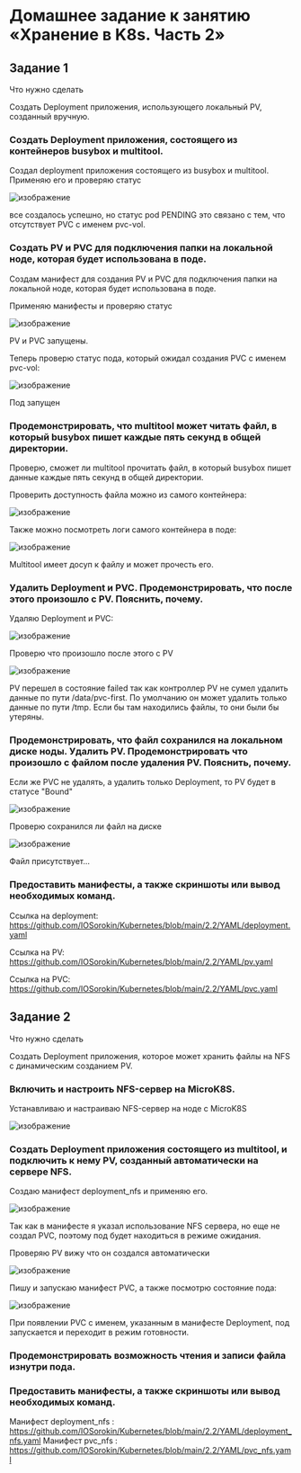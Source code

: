 # Домашнее задание к занятию «Хранение в K8s. Часть 2»

## Задание 1

Что нужно сделать

Создать Deployment приложения, использующего локальный PV, созданный вручную.

  ###  Создать Deployment приложения, состоящего из контейнеров busybox и multitool.

Создал deployment приложения состоящего из busybox и multitool. Применяю его и проверяю статус

![изображение](https://github.com/IOSorokin/Kubernetes/assets/148979909/6f7f0c89-bff9-4890-ba0c-be19b74fd14b)

все создалось успешно, но статус pod PENDING это связано с тем, что отсутствует PVC с именем pvc-vol.
  
  ###  Создать PV и PVC для подключения папки на локальной ноде, которая будет использована в поде.
  
Создам манифест для создания PV и PVC для подключения папки на локальной ноде, которая будет использована в поде.

Применяю манифесты и проверяю статус

![изображение](https://github.com/IOSorokin/Kubernetes/assets/148979909/fb6a27b1-deac-4f82-ae92-7262684bbd25)

PV и PVC запущены.

Теперь проверю статус пода, который ожидал создания PVC с именем pvc-vol:

![изображение](https://github.com/user-attachments/assets/e4410b95-f445-4cdf-9654-84151ceabd85)

Под запущен

  ###  Продемонстрировать, что multitool может читать файл, в который busybox пишет каждые пять секунд в общей директории.

Проверю, сможет ли multitool прочитать файл, в который busybox пишет данные каждые пять секунд в общей директории.

Проверить доступность файла можно из самого контейнера:

![изображение](https://github.com/user-attachments/assets/c0a6818f-a01f-48df-9424-269b1998973c)

Также можно посмотреть логи самого контейнера в поде:

![изображение](https://github.com/user-attachments/assets/7e02f2e8-280f-4b55-9f1c-36b1224efa7c)

Multitool имеет досуп к файлу и может прочесть его. 
  
  ###  Удалить Deployment и PVC. Продемонстрировать, что после этого произошло с PV. Пояснить, почему.

Удаляю Deployment и PVC:

![изображение](https://github.com/user-attachments/assets/d44ce108-d53b-415f-a250-07344a79bb80)

Проверю что произошло после этого с PV

![изображение](https://github.com/user-attachments/assets/6b6df3d0-a43d-4ffe-912f-ab7806219b6d)

PV перешел в состояние failed так как контроллер PV не сумел удалить данные по пути /data/pvc-first. По умолчанию он может удалить только данные по пути /tmp. Если бы там находились файлы, то они были бы утеряны.

  ###  Продемонстрировать, что файл сохранился на локальном диске ноды. Удалить PV. Продемонстрировать что произошло с файлом после удаления PV. Пояснить, почему.

Если же PVC не удалять, а удалить только Deployment, то PV будет в статусе "Bound"

![изображение](https://github.com/user-attachments/assets/1883c1f9-1a54-4ee8-9d89-4412ce76e0b4)

Проверю сохранился ли файл на диске

![изображение](https://github.com/user-attachments/assets/82cbcc17-f3e1-4ecf-b70b-5a4d60630950)

Файл присутствует...

  
  ###  Предоставить манифесты, а также скриншоты или вывод необходимых команд.

Ссылка на deployment: https://github.com/IOSorokin/Kubernetes/blob/main/2.2/YAML/deployment.yaml

Ссылка на PV: https://github.com/IOSorokin/Kubernetes/blob/main/2.2/YAML/pv.yaml

Ссылка на PVC: https://github.com/IOSorokin/Kubernetes/blob/main/2.2/YAML/pvc.yaml


## Задание 2

Что нужно сделать

Создать Deployment приложения, которое может хранить файлы на NFS с динамическим созданием PV.

   ### Включить и настроить NFS-сервер на MicroK8S.
   
  Устанавливаю и настраиваю NFS-сервер на ноде с MicroK8S

![изображение](https://github.com/user-attachments/assets/5274d01c-5654-4eff-a62e-5bc5e6b785e7)


   ### Создать Deployment приложения состоящего из multitool, и подключить к нему PV, созданный автоматически на сервере NFS.

  Создаю манифест deployment_nfs и применяю его. 

![изображение](https://github.com/user-attachments/assets/57b1ad58-a300-4136-817c-5a755bb40292)

  Так как в манифесте я указал использование NFS сервера, но еще не создал PVC, поэтому под будет находиться в режиме ожидания.

Проверяю PV вижу что он создался автоматически

![изображение](https://github.com/user-attachments/assets/5a41b11f-dddb-4d0b-9efe-02d068052edc)

Пишу и запускаю манифест PVC, а также посмотрю состояние пода:

![изображение](https://github.com/user-attachments/assets/227c9f56-07c9-4d8d-882d-5bcfe2f67455)


При появлении PVC с именем, указанным в манифесте Deployment, под запускается и переходит в режим готовности.

   ### Продемонстрировать возможность чтения и записи файла изнутри пода.


   
   ### Предоставить манифесты, а также скриншоты или вывод необходимых команд.


Манифест deployment_nfs  : https://github.com/IOSorokin/Kubernetes/blob/main/2.2/YAML/deployment_nfs.yaml
Манифест pvc_nfs    : https://github.com/IOSorokin/Kubernetes/blob/main/2.2/YAML/pvc_nfs.yaml
